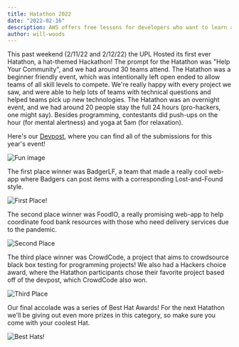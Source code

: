 ```yaml
---
title: Hatathon 2022
date: "2022-02-16"
description: AWS offers free lessons for developers who want to learn about their products. Just be careful when following the lab tutorial and use software that is not free. 
author: will-woods
---
```


This past weekend (2/11/22 and 2/12/22) the UPL Hosted its first ever Hatathon, a hat-themed Hackathon! The prompt for the Hatathon was "Help Your Community", and we had around 30 teams attend. The Hatathon was a beginner friendly event, which was intentionally left open ended to allow teams of all skill levels to compete. We're really happy with every project we saw, and were able to help lots of teams with technical questions and helped teams pick up new technologies. The Hatathon was an overnight event, and we had around 20 people stay the full 24 hours (pro-hackers, one might say). Besides programming, contestants did push-ups on the hour (for mental alertness) and yoga at 5am (for relaxation). 

Here's our [Devpost](https://hatathon.devpost.com), where you can find all of the submissions for this year's event!

![Fun image](https://imgur.com/9buu2de.png)

The first place winner was BadgerLF, a team that made a really cool web-app where Badgers can post items with a corresponding Lost-and-Found style. 

![First Place!](https://imgur.com/S2nZ5QS.png)

The second place winner was FoodIO, a really promising web-app to help coordinate food bank resources with those who need delivery services due to the pandemic. 

![Second Place](https://imgur.com/XPR3zI2.png)

The third place winner was CrowdCode, a project that aims to crowdsource black box testing for programming projects! We also had a Hackers choice award, where the Hatathon participants chose their favorite project based off of the devpost, which CrowdCode also won.

![Third Place](https://imgur.com/KYWCW2l.png)

Our final accolade was a series of Best Hat Awards! For the next Hatathon we'll be giving out even more prizes in this category, so make sure you come with your coolest Hat.

![Best Hats!](https://imgur.com/Lq5SIDO.png)
